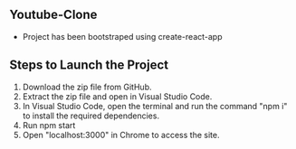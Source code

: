 ## Youtube-Clone

- Project has been bootstraped using create-react-app

## Steps to Launch the Project
1. Download the zip file from GitHub.
2. Extract the zip file and open in Visual Studio Code.
3. In Visual Studio Code, open the terminal and run the command "npm i" to install the   required dependencies.
4. Run npm start
5. Open "localhost:3000" in Chrome to access the site.